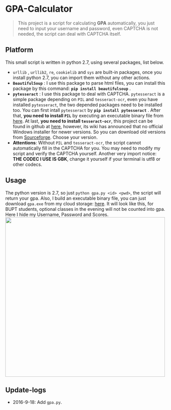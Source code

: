 # GPA-Calculator
> This project is a script for calculating **GPA** automatically, you just need to input your username and password, even CAPTCHA is not needed, the script can deal with CAPTCHA itself.

## Platform
This small script is written in python 2.7, using several packages, list below.
* `urllib` , `urllib2`, `re`, `cookielib` and `sys` are built-in packages, once you install python 2.7, you can import them without any other actions.
* **`BeautifulSoup`** : I use this package to parse html files, you can install this package by this command: **`pip install beautifulsoup`** .
* **`pytesseract`** : I use this package to deal with CAPTCHA. `pytesseract` is a simple package depending on `PIL` and `tesseract-ocr`, even you have installed `pytesseract`, the two depended packages need to be installed too. You can first intall `pytesseract` by **`pip install pytesseract`** . After that, **you need to install `PIL`** by executing an executable binary file from [here](http://effbot.org/media/downloads/PIL-1.1.7.win32-py2.7.exe). At last, **you need to install `tesseract-ocr`**, this project can be found in github at [here](https://github.com/tesseract-ocr/tesseract), however, its wiki has announced that  no official Windows installer for newer versions. So you can download old versions from [Sourceforge](https://sourceforge.net/projects/tesseract-ocr-alt/files/). Choose your version. 
* **Attentions**: Without `PIL` and `tesseract-ocr`, the script cannot automatically fill in the CAPTCHA for you. You may need to modify my script and verify the CAPTCHA yourself. Another very import notice: **THE CODEC I USE IS GBK**, change it yourself if your terminal is utf8 or other codecs.

## Usage
The python version is 2.7, so just `python gpa.py <id> <pwd>`, the script will return your gpa. Also, I build an executable binary file, you can just download `gpa.exe` from my cloud storage: [here](http://7xktmz.com1.z0.glb.clouddn.com/gpa.exe). It will look like this, for BUPT students, optional classes in the evening will not be counted into gpa. Here I hide my Username, Password and Scores.  
<img src="http://7xktmz.com1.z0.glb.clouddn.com/gpa-get.png" width="500px">

## Update-logs
* 2016-9-18: Add `gpa.py`.